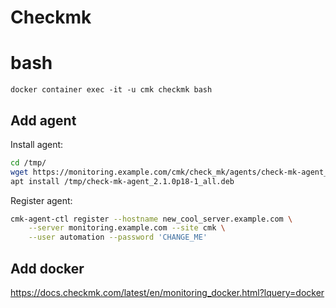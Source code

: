 # Checkmk

# bash

```
docker container exec -it -u cmk checkmk bash
```

## Add agent

Install agent:
```sh
cd /tmp/
wget https://monitoring.example.com/cmk/check_mk/agents/check-mk-agent_2.1.0p18-1_all.deb
apt install /tmp/check-mk-agent_2.1.0p18-1_all.deb
```

Register agent:
```sh
cmk-agent-ctl register --hostname new_cool_server.example.com \
    --server monitoring.example.com --site cmk \
    --user automation --password 'CHANGE_ME'
```

## Add docker

https://docs.checkmk.com/latest/en/monitoring_docker.html?lquery=docker
